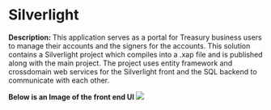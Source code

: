 Silverlight
===========

<b>Description: </b> This application serves as a portal for Treasury business users to manage their accounts and the signers for the accounts. This solution contains a Silverlight project which compiles into a .xap file and is published along with the main project. The project uses entity framework and crossdomain web services for the Silverlight front and the SQL backend to communicate with each other.

<b>Below is an Image of the front end UI</b>
<img src="https://raw.github.com/nicholasceliano/Silverlight/master/Images/UIImage.png" />
